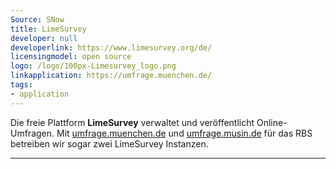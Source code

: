```yaml
---
Source: SNow
title: LimeSurvey
developer: null
developerlink: https://www.limesurvey.org/de/
licensingmodel: open source
logo: /logo/100px-Limesurvey_logo.png
linkapplication: https://umfrage.muenchen.de/
tags:
- application
---
```

Die freie Plattform __LimeSurvey__ verwaltet und veröffentlicht Online-Umfragen.
Mit [umfrage.muenchen.de](https://umfrage.muenchen.de) und [umfrage.musin.de](https://umfrage.musin.de/) für das RBS betreiben wir sogar zwei LimeSurvey Instanzen.

---

